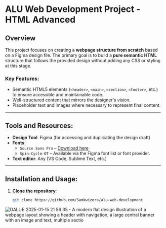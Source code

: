 # ALU Web Development Project - HTML Advanced

## Overview
This project focuses on creating a **webpage structure from scratch** based on a Figma design file. The primary goal is to build a **pure semantic HTML** structure that follows the provided design without adding any CSS or styling at this stage.

### Key Features:
- Semantic HTML5 elements (`<header>`, `<main>`, `<section>`, `<footer>`, etc.) to ensure accessible and maintainable code.
- Well-structured content that mirrors the designer's vision.
- Placeholder text and images where necessary to represent final content.

---

## Tools and Resources:
- **Design Tool**: Figma (for accessing and duplicating the design draft)
- **Fonts**:
  - `Source Sans Pro` – [Download here](https://fonts.google.com/specimen/Source+Sans+Pro)
  - `Spin-Cycle-OT` – Available via the Figma font list or font provider.
- **Text editor**: Any (VS Code, Sublime Text, etc.)

---

## Installation and Usage:
1. **Clone the repository**:
   ```bash
   git clone https://github.com/Samkwizera/alu-web-development
   
![DALL·E 2025-01-15 21 56 35 - A modern flat design illustration of a webpage layout showing a header with navigation, a large central banner with an image and text, multiple sectio](https://github.com/user-attachments/assets/b3794002-b3b9-4579-b63e-26b42e9e9a85)
